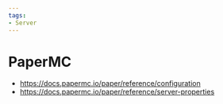 ```yaml
---
tags:
- Server
---
```


# PaperMC

- https://docs.papermc.io/paper/reference/configuration
- https://docs.papermc.io/paper/reference/server-properties
